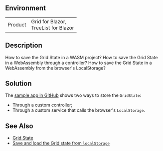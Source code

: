 
## Environment

<table>
<tbody>
<tr>
<td>Product</td>
<td>Grid for Blazor, <br /> TreeList for Blazor</td>
</tr>
</tbody>
</table>

## Description

How to save the Grid State in a WASM project? How to save the Grid State in a WebAssembly through a controller? How to save the Grid State in a WebAssembly from the browser's LocalStorage?

## Solution

The [sample app in GitHub](https://github.com/telerik/blazor-ui/tree/master/grid/save-state-in-wasm-through-controller) shows two ways to store the `GridState`:

* Through a custom controller;
* Through a custom service that calls the browser's `LocalStorage`.

## See Also

* [Grid State](slug:grid-state)
* [Save and load the Grid state from `localStorage`](slug:grid-kb-save-load-state-localstorage)
